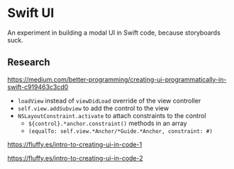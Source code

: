 # Swift UI

An experiment in building a modal UI in Swift code, because storyboards suck.

## Research

https://medium.com/better-programming/creating-ui-programmatically-in-swift-c919463c3cd0

- `loadView` instead of `viewDidLoad` override of the view controller
- `self.view.addSubview` to add the control to the view
- `NSLayoutConstraint.activate` to attach constraints to the control
  - `${control}.*anchor.constraint()` methods in an array
  - `(equalTo: self.view.*Anchor/*Guide.*Anchor, constraint: #)`

https://fluffy.es/intro-to-creating-ui-in-code-1

https://fluffy.es/intro-to-creating-ui-in-code-2
